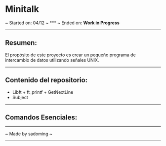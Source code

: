 # Minitalk

~ Started on: 04/12 ~ *** ~ Ended on: **Work in Progress**

***
## Resumen: 
El propósito de este proyecto es crear un pequeño programa de intercambio de
datos utilizando señales UNIX.

***
## Contenido del repositorio:
- Libft + ft_printf + GetNextLine
- Subject

***
## Comandos Esenciales:


***
~ Made by sadoming ~ 
***
